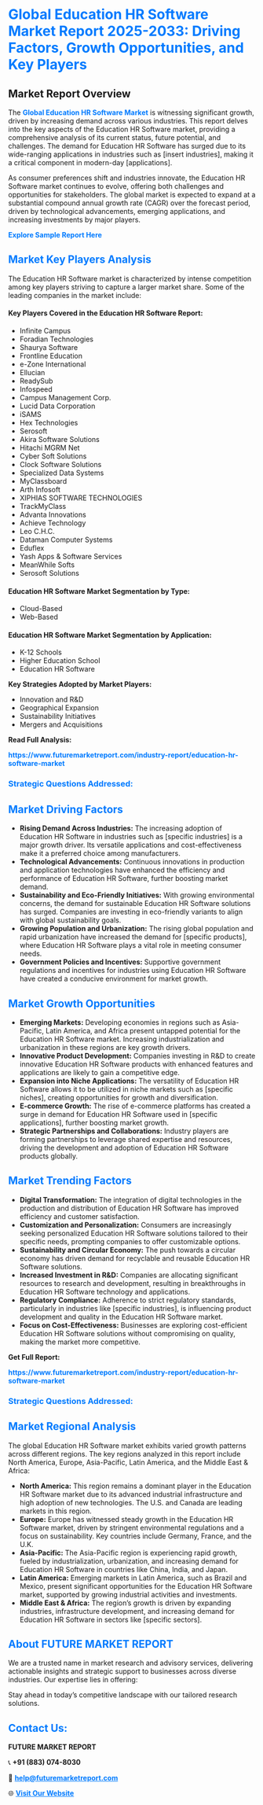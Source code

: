 <h1 style="color: #007BFF;">Global Education HR Software Market Report 2025-2033: Driving Factors, Growth Opportunities, and Key Players</h1>

<section id="overview">
<h2>Market Report Overview</h2>
<p>The <a href="https://www.futuremarketreport.com/industry-report/education-hr-software-market" style="color: #007BFF; text-decoration: none;"><strong>Global Education HR Software Market</strong></a> is witnessing significant growth, driven by increasing demand across various industries. This report delves into the key aspects of the Education HR Software market, providing a comprehensive analysis of its current status, future potential, and challenges. The demand for Education HR Software has surged due to its wide-ranging applications in industries such as [insert industries], making it a critical component in modern-day [applications].</p>
<p>As consumer preferences shift and industries innovate, the Education HR Software market continues to evolve, offering both challenges and opportunities for stakeholders. The global market is expected to expand at a substantial compound annual growth rate (CAGR) over the forecast period, driven by technological advancements, emerging applications, and increasing investments by major players.</p>
</section>

<section id="overview">
<p><a href="https://www.futuremarketreport.com/request-sample/reportId=120296" style="color: #007BFF; text-decoration: none;"><strong>Explore Sample Report Here</strong></a></p>
</section>

<section id="key-players">
<h2 style="color: #007BFF;">Market Key Players Analysis</h2>
<p>The Education HR Software market is characterized by intense competition among key players striving to capture a larger market share. Some of the leading companies in the market include:</p>
<h4>Key Players Covered in the Education HR Software Report:</h4>
<ul><li>Infinite Campus</li><li>Foradian Technologies</li><li>Shaurya Software</li><li>Frontline Education</li><li>e-Zone International</li><li>Ellucian</li><li>ReadySub</li><li>Infospeed</li><li>Campus Management Corp.</li><li>Lucid Data Corporation</li><li>iSAMS</li><li>Hex Technologies</li><li>Serosoft</li><li>Akira Software Solutions</li><li>Hitachi MGRM Net</li><li>Cyber Soft Solutions</li><li>Clock Software Solutions</li><li>Specialized Data Systems</li><li>MyClassboard</li><li>Arth Infosoft</li><li>XIPHIAS SOFTWARE TECHNOLOGIES</li><li>TrackMyClass</li><li>Advanta Innovations</li><li>Achieve Technology</li><li>Leo C.H.C.</li><li>Dataman Computer Systems</li><li>Eduflex</li><li>Yash Apps &amp; Software Services</li><li>MeanWhile Softs</li><li>Serosoft Solutions</li></ul>
<h4>Education HR Software Market Segmentation by Type:</h4>
<ul><li>Cloud-Based</li><li>Web-Based</li></ul>

<h4>Education HR Software Market Segmentation by Application:</h4>
<ul><li>K-12 Schools</li><li>Higher Education School</li><li>Education HR Software</li></ul>
<p><strong>Key Strategies Adopted by Market Players:</strong></p>
<ul>
<li>Innovation and R&D</li>
<li>Geographical Expansion</li>
<li>Sustainability Initiatives</li>
<li>Mergers and Acquisitions</li>
</ul>
</section>

<section>
<p><strong>Read Full Analysis: </strong></p><a href="https://www.futuremarketreport.com/industry-report/education-hr-software-market" style="color: #007BFF; text-decoration: none;"><strong>https://www.futuremarketreport.com/industry-report/education-hr-software-market</strong></a>
<h3 style="color: #007BFF;">Strategic Questions Addressed:</h3>
</section>

<section id="driving-factors">
<h2 style="color: #007BFF;">Market Driving Factors</h2>
<ul>
<li><strong>Rising Demand Across Industries:</strong> The increasing adoption of Education HR Software in industries such as [specific industries] is a major growth driver. Its versatile applications and cost-effectiveness make it a preferred choice among manufacturers.</li>
<li><strong>Technological Advancements:</strong> Continuous innovations in production and application technologies have enhanced the efficiency and performance of Education HR Software, further boosting market demand.</li>
<li><strong>Sustainability and Eco-Friendly Initiatives:</strong> With growing environmental concerns, the demand for sustainable Education HR Software solutions has surged. Companies are investing in eco-friendly variants to align with global sustainability goals.</li>
<li><strong>Growing Population and Urbanization:</strong> The rising global population and rapid urbanization have increased the demand for [specific products], where Education HR Software plays a vital role in meeting consumer needs.</li>
<li><strong>Government Policies and Incentives:</strong> Supportive government regulations and incentives for industries using Education HR Software have created a conducive environment for market growth.</li>
</ul>
</section>

<section id="growth-opportunities">
<h2 style="color: #007BFF;">Market Growth Opportunities</h2>
<ul>
<li><strong>Emerging Markets:</strong> Developing economies in regions such as Asia-Pacific, Latin America, and Africa present untapped potential for the Education HR Software market. Increasing industrialization and urbanization in these regions are key growth drivers.</li>
<li><strong>Innovative Product Development:</strong> Companies investing in R&D to create innovative Education HR Software products with enhanced features and applications are likely to gain a competitive edge.</li>
<li><strong>Expansion into Niche Applications:</strong> The versatility of Education HR Software allows it to be utilized in niche markets such as [specific niches], creating opportunities for growth and diversification.</li>
<li><strong>E-commerce Growth:</strong> The rise of e-commerce platforms has created a surge in demand for Education HR Software used in [specific applications], further boosting market growth.</li>
<li><strong>Strategic Partnerships and Collaborations:</strong> Industry players are forming partnerships to leverage shared expertise and resources, driving the development and adoption of Education HR Software products globally.</li>
</ul>
</section>

<section id="trending-factors">
<h2 style="color: #007BFF;">Market Trending Factors</h2>
<ul>
<li><strong>Digital Transformation:</strong> The integration of digital technologies in the production and distribution of Education HR Software has improved efficiency and customer satisfaction.</li>
<li><strong>Customization and Personalization:</strong> Consumers are increasingly seeking personalized Education HR Software solutions tailored to their specific needs, prompting companies to offer customizable options.</li>
<li><strong>Sustainability and Circular Economy:</strong> The push towards a circular economy has driven demand for recyclable and reusable Education HR Software solutions.</li>
<li><strong>Increased Investment in R&D:</strong> Companies are allocating significant resources to research and development, resulting in breakthroughs in Education HR Software technology and applications.</li>
<li><strong>Regulatory Compliance:</strong> Adherence to strict regulatory standards, particularly in industries like [specific industries], is influencing product development and quality in the Education HR Software market.</li>
<li><strong>Focus on Cost-Effectiveness:</strong> Businesses are exploring cost-efficient Education HR Software solutions without compromising on quality, making the market more competitive.</li>
</ul>
</section>

<section>
<p><strong>Get Full Report: </strong></p><a href="https://www.futuremarketreport.com/industry-report/education-hr-software-market" style="color: #007BFF; text-decoration: none;"><strong>https://www.futuremarketreport.com/industry-report/education-hr-software-market</strong></a>
<h3 style="color: #007BFF;">Strategic Questions Addressed:</h3>
</section>


<section id="regional-analysis">
<h2 style="color: #007BFF;">Market Regional Analysis</h2>
<p>The global Education HR Software market exhibits varied growth patterns across different regions. The key regions analyzed in this report include North America, Europe, Asia-Pacific, Latin America, and the Middle East & Africa:</p>
<ul>
<li><strong>North America:</strong> This region remains a dominant player in the Education HR Software market due to its advanced industrial infrastructure and high adoption of new technologies. The U.S. and Canada are leading markets in this region.</li>
<li><strong>Europe:</strong> Europe has witnessed steady growth in the Education HR Software market, driven by stringent environmental regulations and a focus on sustainability. Key countries include Germany, France, and the U.K.</li>
<li><strong>Asia-Pacific:</strong> The Asia-Pacific region is experiencing rapid growth, fueled by industrialization, urbanization, and increasing demand for Education HR Software in countries like China, India, and Japan.</li>
<li><strong>Latin America:</strong> Emerging markets in Latin America, such as Brazil and Mexico, present significant opportunities for the Education HR Software market, supported by growing industrial activities and investments.</li>
<li><strong>Middle East & Africa:</strong> The region’s growth is driven by expanding industries, infrastructure development, and increasing demand for Education HR Software in sectors like [specific sectors].</li>
</ul>
</section>

<footer>
<h2 style="color: #007BFF;">About FUTURE MARKET REPORT</h2>
<p>We are a trusted name in market research and advisory services, delivering actionable insights and strategic support to businesses across diverse industries. Our expertise lies in offering:</p>

<p>Stay ahead in today’s competitive landscape with our tailored research solutions.</p>

<h2 style="color: #007BFF;">Contact Us:</h2>
<p><strong>FUTURE MARKET REPORT</strong></p>
<p>📞 <strong>+91 (883) 074-8030</strong></p>
<p>📧 <strong><a href="mailto:help@futuremarketreport.com" style="color: #007BFF;">help@futuremarketreport.com</a></strong></p>
<p>🌐 <strong><a href="https://www.futuremarketreport.com/" style="color: #007BFF;">Visit Our Website</a></strong></p>
</footer>